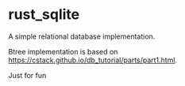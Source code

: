 # rust_sqlite

A simple relational database implementation.

Btree implementation is based on https://cstack.github.io/db_tutorial/parts/part1.html.

Just for fun
